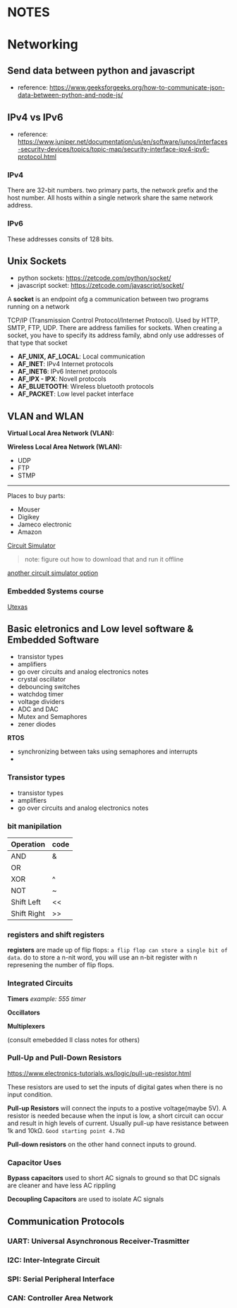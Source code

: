# NOTES

# Networking

## Send data between python and javascript
- reference: <https://www.geeksforgeeks.org/how-to-communicate-json-data-between-python-and-node-js/>


## IPv4 vs IPv6
- reference: <https://www.juniper.net/documentation/us/en/software/junos/interfaces-security-devices/topics/topic-map/security-interface-ipv4-ipv6-protocol.html>

### IPv4
There are 32-bit numbers. two primary parts, the network prefix and the host number. All hosts within a single network share the same network address. 

### IPv6
These addresses consits of 128 bits.

## Unix Sockets
- python sockets: <https://zetcode.com/python/socket/>
- javascript socket: <https://zetcode.com/javascript/socket/>

A **socket** is an endpoint ofg a communication between two programs running on a network

TCP/IP (Transmission Control Protocol/Internet Protocol). Used by HTTP, SMTP, FTP, UDP.
There are address families for sockets. When creating a socket, you have to specify its address family, abnd only use addresses of that type that socket

- **AF_UNIX, AF_LOCAL**: Local communication
- **AF_INET**: IPv4 Internet protocols
- **AF_INET6**: IPv6 Internet protocols
- **AF_IPX - IPX**: Novell protocols
- **AF_BLUETOOTH**: Wireless bluetooth protocols
- **AF_PACKET**: Low level packet interface

## VLAN and WLAN
**Virtual Local Area Network (VLAN):** 

**Wireless Local Area Network (WLAN):**

- UDP
- FTP
- STMP

----------------------------------------------------------

Places to buy parts:
- Mouser
- Digikey
- Jameco electronic
- Amazon

[Circuit Simulator](https://www.falstad.com/circuit/)
>note: figure out how to download that and run it offline

[another circuit simulator option](https://alternativeto.net/software/qucs/about/])

### Embedded Systems course
[Utexas](http://users.ece.utexas.edu/~valvano/Volume1/E-Book/)


## Basic eletronics and Low level software & Embedded Software

- transistor types
- amplifiers
- go over circuits and analog electronics notes 
- crystal oscillator
- debouncing switches
- watchdog timer
- voltage dividers
- ADC and DAC
- Mutex and Semaphores
- zener diodes


**RTOS**
- synchronizing between taks using semaphores and interrupts
- 


### Transistor types

- transistor types
- amplifiers
- go over circuits and analog electronics notes 


### bit manipilation

Operation     | code
--------------|--------------
AND           | &
OR            | |
XOR           | ^
NOT           | ~
Shift Left    | <<
Shift Right   | >>

### registers and shift registers
**registers** are made up of flip flops: `a flip flop can store a single bit of data`. do to store a n-nit word, you will use an n-bit register with n represening the number of flip flops.

### Integrated Circuits
**Timers** 
*example: 555 timer*

**Occillators**

**Multiplexers**

(consult emebedded II class notes for others)


### Pull-Up and Pull-Down Resistors
<https://www.electronics-tutorials.ws/logic/pull-up-resistor.html>

These resistors are used to set the inputs of digital gates when there is no input condition.

**Pull-up Resistors** will connect the inputs to a postive voltage(maybe 5V). A resistor is needed because when the input is low, a short circuit can occur and result in high levels of current. Usually pull-up have resistance between 1k and 10kΩ. `Good starting point 4.7kΩ`

**Pull-down resistors** on the other hand connect inputs to ground. 

### Capacitor Uses
**Bypass capacitors** used to short AC signals to ground so that DC signals are cleaner and have less AC rippling  

**Decoupling Capacitors** are used to isolate AC signals



## Communication Protocols


### UART: Universal Asynchronous Receiver-Trasmitter

### I2C: Inter-Integrate Circuit

### SPI: Serial Peripheral Interface

### CAN: Controller Area Network




